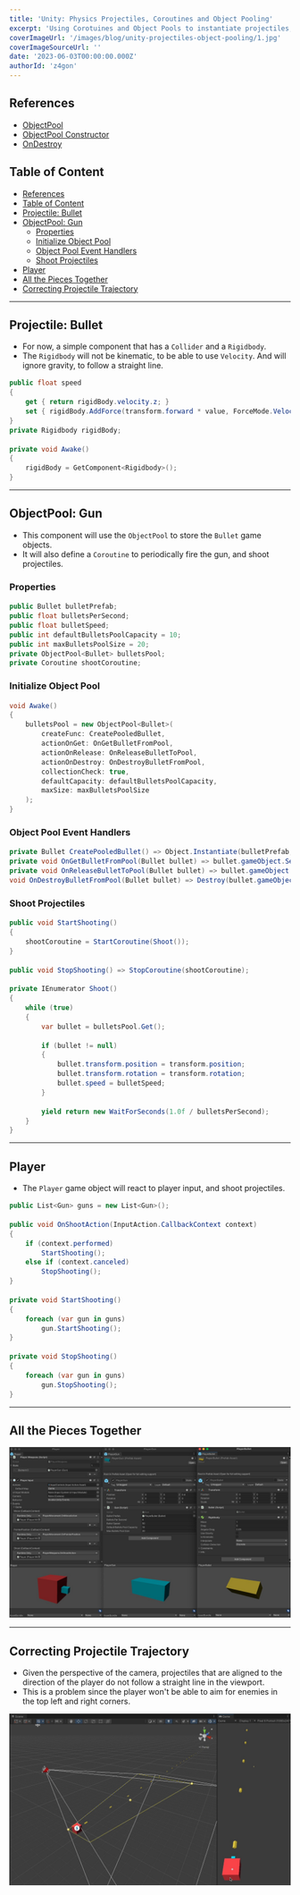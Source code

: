 ```yaml
---
title: 'Unity: Physics Projectiles, Coroutines and Object Pooling'
excerpt: 'Using Corotuines and Object Pools to instantiate projectiles, and Ribidbodies for simple physics.'
coverImageUrl: '/images/blog/unity-projectiles-object-pooling/1.jpg'
coverImageSourceUrl: ''
date: '2023-06-03T00:00:00.000Z'
authorId: 'z4gon'
---
```


## References

- [ObjectPool](https://docs.unity3d.com/ScriptReference/Pool.ObjectPool_1.html)
- [ObjectPool Constructor](https://docs.unity3d.com/ScriptReference/Pool.ObjectPool_1-ctor.html)
- [OnDestroy](https://docs.unity3d.com/2017.1/Documentation/ScriptReference/MonoBehaviour.OnDestroy.html)

## Table of Content

- [References](#references)
- [Table of Content](#table-of-content)
- [Projectile: Bullet](#projectile-bullet)
- [ObjectPool: Gun](#objectpool-gun)
  - [Properties](#properties)
  - [Initialize Object Pool](#initialize-object-pool)
  - [Object Pool Event Handlers](#object-pool-event-handlers)
  - [Shoot Projectiles](#shoot-projectiles)
- [Player](#player)
- [All the Pieces Together](#all-the-pieces-together)
- [Correcting Projectile Trajectory](#correcting-projectile-trajectory)

---

## Projectile: Bullet

- For now, a simple component that has a `Collider` and a `Rigidbody`.
- The `Rigidbody` will not be kinematic, to be able to use `Velocity`. And will ignore gravity, to follow a straight line.

```cs
public float speed
{
    get { return rigidBody.velocity.z; }
    set { rigidBody.AddForce(transform.forward * value, ForceMode.VelocityChange); }
}
private Rigidbody rigidBody;

private void Awake()
{
    rigidBody = GetComponent<Rigidbody>();
}
```

---

## ObjectPool: Gun

- This component will use the `ObjectPool` to store the `Bullet` game objects.
- It will also define a `Coroutine` to periodically fire the gun, and shoot projectiles.

### Properties
```cs
public Bullet bulletPrefab;
public float bulletsPerSecond;
public float bulletSpeed;
public int defaultBulletsPoolCapacity = 10;
public int maxBulletsPoolSize = 20;
private ObjectPool<Bullet> bulletsPool;
private Coroutine shootCoroutine;
```

### Initialize Object Pool

```cs
void Awake()
{
    bulletsPool = new ObjectPool<Bullet>(
        createFunc: CreatePooledBullet,
        actionOnGet: OnGetBulletFromPool,
        actionOnRelease: OnReleaseBulletToPool,
        actionOnDestroy: OnDestroyBulletFromPool,
        collectionCheck: true,
        defaultCapacity: defaultBulletsPoolCapacity,
        maxSize: maxBulletsPoolSize
    );
}
```

### Object Pool Event Handlers
```cs
private Bullet CreatePooledBullet() => Object.Instantiate(bulletPrefab, transform.position, transform.rotation);
private void OnGetBulletFromPool(Bullet bullet) => bullet.gameObject.SetActive(true);
private void OnReleaseBulletToPool(Bullet bullet) => bullet.gameObject.SetActive(false);
void OnDestroyBulletFromPool(Bullet bullet) => Destroy(bullet.gameObject);
```

### Shoot Projectiles
```cs
public void StartShooting()
{
    shootCoroutine = StartCoroutine(Shoot());
}

public void StopShooting() => StopCoroutine(shootCoroutine);

private IEnumerator Shoot()
{
    while (true)
    {
        var bullet = bulletsPool.Get();

        if (bullet != null)
        {
            bullet.transform.position = transform.position;
            bullet.transform.rotation = transform.rotation;
            bullet.speed = bulletSpeed;
        }

        yield return new WaitForSeconds(1.0f / bulletsPerSecond);
    }
}
```

---

## Player

- The `Player` game object will react to player input, and shoot projectiles.

```cs
public List<Gun> guns = new List<Gun>();

public void OnShootAction(InputAction.CallbackContext context)
{
    if (context.performed)
        StartShooting();
    else if (context.canceled)
        StopShooting();
}

private void StartShooting()
{
    foreach (var gun in guns)
        gun.StartShooting();
}

private void StopShooting()
{
    foreach (var gun in guns)
        gun.StopShooting();
}
```
---

## All the Pieces Together

![Picture](/images/blog/unity-projectiles-object-pooling/1.jpg)

---

## Correcting Projectile Trajectory

- Given the perspective of the camera, projectiles that are aligned to the direction of the player do not follow a straight line in the viewport.
- This is a problem since the player won't be able to aim for enemies in the top left and right corners.

![Picture](/images/blog/unity-projectiles-object-pooling/2.jpg)
